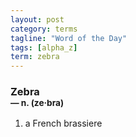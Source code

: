 ```yaml
---
layout: post
category: terms
tagline: "Word of the Day"
tags: [alpha_z]
term: zebra
---
```


<h3>Zebra<br/> <small>&mdash; n. (ze<span>&middot;</span>bra)</small></h3>
<p><ol><li>a French brassiere</li>
</ol></p>
